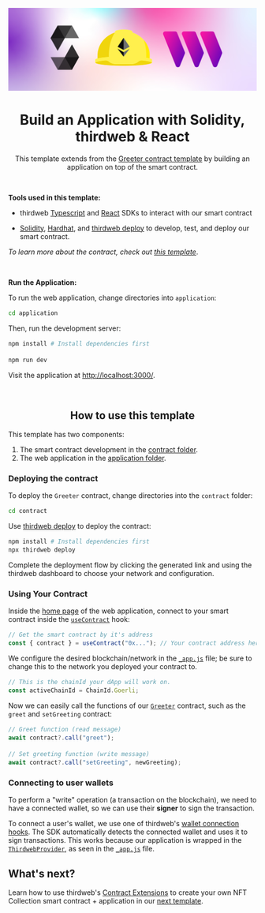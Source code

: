 <!-- Banner Image -->

![thirdweb solidity hardhat get started hero image](hero.png)

<h1 align='center'>Build an Application with Solidity, thirdweb & React</h1>

<p align='center'>This template extends from the <a href='https://replit.com/@thirdweb-dev/Get-Started-with-Solidity-using-Hardhat-and-thirdweb-deploy'>Greeter contract template</a> by building an application on top of the smart contract.</p>

<br />

<b>Tools used in this template: </b>

- thirdweb [Typescript](https://portal.thirdweb.com/typescript) and [React](https://portal.thirdweb.com/react) SDKs to interact with our smart contract

- [Solidity](https://docs.soliditylang.org/en/v0.8.14/), [Hardhat](https://hardhat.org/), and [thirdweb deploy](https://portal.thirdweb.com/thirdweb-deploy) to develop, test, and deploy our smart contract.

_To learn more about the contract, check out [this template](https://replit.com/@thirdweb-dev/Get-Started-with-Solidity-using-Hardhat-and-thirdweb-deploy)_.

<br />

<b>Run the Application:</b>

To run the web application, change directories into `application`:

```bash
cd application
```

Then, run the development server:

```bash
npm install # Install dependencies first

npm run dev
```

Visit the application at [http://localhost:3000/](http://localhost:3000/).

<br />

<h2 align='center'>How to use this template</h2>

This template has two components:

1. The smart contract development in the [contract folder](./contract).
2. The web application in the [application folder](./application).

<h3>Deploying the contract</h3>

To deploy the `Greeter` contract, change directories into the `contract` folder:

```bash
cd contract
```

Use [thirdweb deploy](https://portal.thirdweb.com/thirdweb-deploy) to deploy the contract:

```bash
npm install # Install dependencies first
npx thirdweb deploy
```

Complete the deployment flow by clicking the generated link and using the thirdweb dashboard to choose your network and configuration.

<h3>Using Your Contract</h3>

Inside the [home page](./application/pages/index.js) of the web application, connect to your smart contract inside the [`useContract`](https://portal.thirdweb.com/react/react.usecontract#usecontract-function) hook:

```jsx
// Get the smart contract by it's address
const { contract } = useContract("0x..."); // Your contract address here (from the thirdweb dashboard)
```

We configure the desired blockchain/network in the [`_app.js`](./application/pages/_app.js) file; be sure to change this to the network you deployed your contract to.

```jsx
// This is the chainId your dApp will work on.
const activeChainId = ChainId.Goerli;
```

Now we can easily call the functions of our [`Greeter`](./contract/Greeter.sol) contract, such as the `greet` and `setGreeting` contract:

```jsx
// Greet function (read message)
await contract?.call("greet");

// Set greeting function (write message)
await contract?.call("setGreeting", newGreeting);
```

### Connecting to user wallets

To perform a "write" operation (a transaction on the blockchain), we need to have a connected wallet, so we can use their **signer** to sign the transaction.

To connect a user's wallet, we use one of thirdweb's [wallet connection hooks](https://portal.thirdweb.com/react/category/wallet-connection). The SDK automatically detects the connected wallet and uses it to sign transactions. This works because our application is wrapped in the [`ThirdwebProvider`](https://portal.thirdweb.com/react/react.thirdwebprovider), as seen in the [`_app.js`](./application/pages/_app.js) file.

## What's next?

Learn how to use thirdweb's [Contract Extensions](https://portal.thirdweb.com/thirdweb-deploy/contract-extensions) to create your own NFT Collection smart contract + application in our [next template](https://replit.com/@thirdweb-dev/Create-an-NFT-collection-with-Solidity-thirdweb#.replit).
